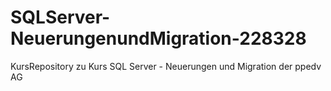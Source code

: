 # SQLServer-NeuerungenundMigration-228328
KursRepository zu Kurs SQL Server - Neuerungen und Migration der ppedv AG

